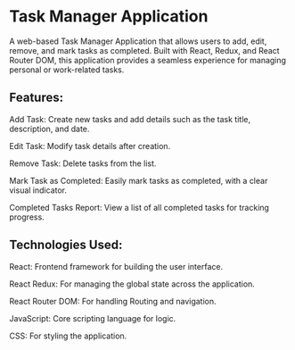 # Task Manager Application
A web-based Task Manager Application that allows users to add, edit, remove, and mark tasks as completed. 
Built with React, Redux, and React Router DOM, this application provides a seamless experience for managing personal or work-related tasks.

## Features:
Add Task: Create new tasks and add details such as the task title, description, and date. 

Edit Task: Modify task details after creation.

Remove Task: Delete tasks from the list.

Mark Task as Completed: Easily mark tasks as completed, with a clear visual indicator.

Completed Tasks Report: View a list of all completed tasks for tracking progress.

## Technologies Used:
React: Frontend framework for building the user interface.

React Redux: For managing the global state across the application.

React Router DOM: For handling Routing and navigation.

JavaScript: Core scripting language for logic. 

CSS: For styling the application.
